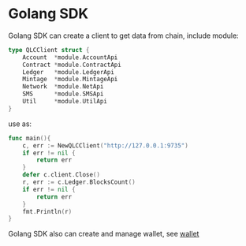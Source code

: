 # Golang SDK

Golang SDK can create a client to get data from chain, include module:

```go
type QLCClient struct {
	Account  *module.AccountApi
	Contract *module.ContractApi
	Ledger   *module.LedgerApi
	Mintage  *module.MintageApi
	Network  *module.NetApi
	SMS      *module.SMSApi
	Util     *module.UtilApi
} 
```

use as:
```go
func main(){
    c, err := NewQLCClient("http://127.0.0.1:9735")
	if err != nil {
		return err
	}
	defer c.client.Close()
	r, err := c.Ledger.BlocksCount()
	if err != nil {
		return err
	}
	fmt.Println(r)
}
```

Golang SDK also can create and manage wallet, see [wallet](https://qlcchain.github.io/api/qlcgo/wallet.html)